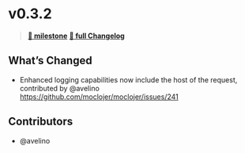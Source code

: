 # v0.3.2

> **[🎯 milestone](https://github.com/moclojer/moclojer/milestone/5?closed=1)**
> **[🔖 full Changelog](https://github.com/moclojer/moclojer/commits/v0.3.2)**

## What’s Changed

* Enhanced logging capabilities now include the host of the request, contributed by @avelino <https://github.com/moclojer/moclojer/issues/241>

## Contributors

* @avelino
